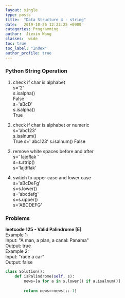 ```yaml
---
layout: single
type: posts
title:  "Data Structure 4 - string"
date:   2019-10-26 12:23:25 +0900
categories: Programming
author:  Jiexin Wang
classes:  wide
toc: true
toc_label: "Index"
author_profile: true
---
```


### Python String Operation

1. check if char is alphabet  
s='2'  
s.isalpha()  
False  
s='aBcD'  
s.isalpha()  
True

2. check if char is alphabet or numeric  
s='abc123'  
s.isalnum()  
True
s=' abc123'
s.isalnum()
False

2. remove white spaces before and after  
s='  lajdflak    '  
s=s.strip()  
s='lajdflak'

3. swtich to upper case and lower case  
s='aBcDeFg'  
s=s.lower()  
s='abcdefg'  
s=s.upper()  
s='ABCDEFG'

### Problems

**leetcode 125 - Valid Palindrome [E]**   
Example 1:  
Input: "A man, a plan, a canal: Panama"  
Output: true  
Example 2:  
Input: "race a car"  
Output: false  
```python
class Solution():
    def isPalindrome(self, s):
        news=[a for a in s.lower() if a.isalnum()]
        
        return news==news[::-1]
```   

